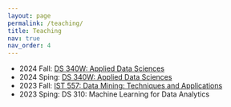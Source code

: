 ```yaml
---
layout: page
permalink: /teaching/
title: Teaching
nav: true
nav_order: 4
---
```


* 2024 Fall: [DS 340W: Applied Data Sciences](https://sites.psu.edu/lulin/ds-340w-applied-data-sciences-fall-2024/)
* 2024 Sping: [DS 340W: Applied Data Sciences](https://sites.psu.edu/lulin/ds-340w-applied-data-sciences-spring-2024/)
* 2023 Fall: [IST 557: Data Mining: Techniques and Applications](https://sites.psu.edu/lulin/ist557-fall20223/)
* 2023 Sping: DS 310: Machine Learning for Data Analytics
